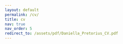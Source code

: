 ```yaml
---
layout: default
permalink: /cv/
title: cv
nav: true
nav_order: 5
redirect_to: /assets/pdf/Daniella_Pretorius_CV.pdf
---
```

